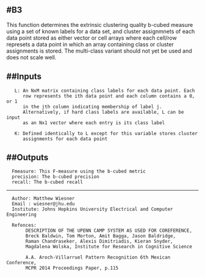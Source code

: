  #B3
-------------------------------------------------------------------------------- 
 This function determines the extrinsic clustering quality b-cubed measure 
 using a set of known labels for a data set, and cluster assignmnets of 
 each data point stored as either vector or cell arrays where each
 cell/row represets a data point in which an array containing class or cluster
 assignments is stored. The multi-class variant should not yet be used and 
 does not scale well.

##Inputs
--------------------------------------------------------------------------------
       L: An NxM matrix containing class labels for each data point. Each 
          row represents the ith data point and each column contains a 0, or 1
          in the jth column indicating membership of label j.
          Alternatively, if hard class labels are available, L can be input 
          as an Nx1 vector where each entry is its class label

       K: Defined identically to L except for this variable stores cluster
          assignments for each data point

##Outputs
--------------------------------------------------------------------------------
      Fmeasure: This F-measure using the b-cubed metric
      precision: The b-cubed precision
      recall: The b-cubed recall

--------------------------------------------------------------------------------
      Author: Matthew Wiesner
      Email : wiesner@jhu.edu 
      Institute: Johns Hopkins University Electrical and Computer Engineering

      Refences: 
           DESCRIPTION OF THE UPENN CAMP SYSTEM AS USED FOR COREFERENCE,
           Breck Baldwin, Tom Morton, Amit Bagga, Jason Baldridge, 
           Raman Chandraseker, Alexis Dimitriadis, Kieran Snyder, 
           Magdalena Wolska, Institute for Research in Cognitive Science

           A.A. Aroch-Villarruel Pattern Recognition 6th Mexican Conference,
           MCPR 2014 Proceedings Paper, p.115
